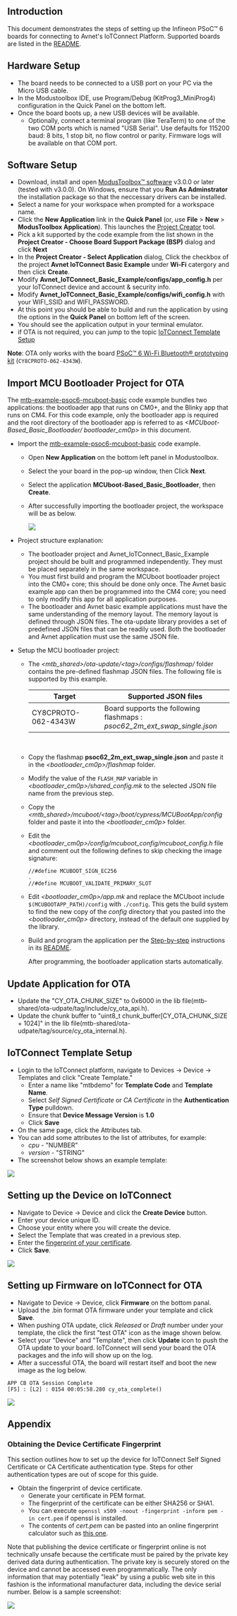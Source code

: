 ## Introduction

This document demonstrates the steps of setting up the Infineon PSoC&trade; 6 boards
for connecting to Avnet's IoTConnect Platform. Supported boards are listed in the [README](https://github.com/avnet-iotconnect/iotc-modustoolbox-example/blob/main/README.md).

## Hardware Setup

* The board needs to be connected to a USB port on your PC via the Micro USB cable.
* In the Modustoolbox IDE, use Program/Debug (KitProg3_MiniProg4) configuration in the Quick Panel on the bottom left.
* Once the board boots up, a new USB devices will be available. 
  * Optionally, connect a terminal program (like TeraTerm) to one of the two COM ports
which is named "USB Serial". Use defaults for 115200 baud: 8 bits, 1 stop bit, no flow control or parity. 
Firmware logs will be available on that COM port. 


## Software Setup
- Download, install and open [ModusToolbox&trade; software](https://www.cypress.com/products/modustoolbox-software-environment) v3.0.0 or later (tested with v3.0.0). On Windows, ensure that you **Run As Adminstrator** the installation package so that the neccessary drivers can be installed.
- Select a name for your workspace when prompted for a workspace name.
- Click the **New Application** link in the **Quick Panel** (or, use **File** > **New** > **ModusToolbox Application**). This launches the [Project Creator](https://www.cypress.com/ModusToolboxProjectCreator) tool.
- Pick a kit supported by the code example from the list shown in the **Project Creator - Choose Board Support Package (BSP)** dialog and click **Next**
- In the **Project Creator - Select Application** dialog, Click the checkbox of the project **Avnet IoTConnect Basic Example** under **Wi-Fi** catergory and then click **Create**. 
- Modify **Avnet_IoTConnect_Basic_Example/configs/app_config.h** per your IoTConnect device and account & security info.
- Modify **Avnet_IoTConnect_Basic_Example/configs/wifi_config.h** with your WIFI_SSID and WIFI_PASSWORD.
- At this point you should be able to build and run the application by using the options in the **Quick Panel** on bottom left of the screen.   
- You should see the application output in your terminal emulator.
- if OTA is not required, you can jump to the topic [IoTConnect Template Setup](https://github.com/avnet-iotconnect/iotc-modustoolbox-example/blob/main/QUICKSTART_DEMO.md#iotconnect-template-setup)

**Note**: OTA only works with the board [PSoC&trade; 6 Wi-Fi Bluetooth&reg; prototyping kit](https://www.infineon.com/CY8CPROTO-062-4343W) (`CY8CPROTO-062-4343W`).


## Import MCU Bootloader Project for OTA

The [mtb-example-psoc6-mcuboot-basic](https://github.com/Infineon/mtb-example-psoc6-mcuboot-basic) code example bundles two applications: the bootloader app that runs on CM0+, and the Blinky app that runs on CM4. For this code example, only the bootloader app is required and the root directory of the bootloader app is referred to as *\<MCUboot-Based_Basic_Bootloader/ bootloader_cm0p>* in this document.

* Import the [mtb-example-psoc6-mcuboot-basic](https://github.com/Infineon/mtb-example-psoc6-mcuboot-basic) code example. 
  * Open **New Application** on the bottom left panel in Modustoolbox.
  * Select the your board in the pop-up window, then Click **Next**.
  * Select the application **MCUboot-Based_Basic_Bootloader**, then **Create**.
  * After successfully importing the bootloader project, the workspace will be as below.

    <img src="media/project.png"/>

  
* Project structure explanation:

  * The bootloader project and Avnet_IoTConnect_Basic_Example project should be built and programmed independently. They must be placed separately in the same workspace.
  * You must first build and program the MCUboot bootloader project into the CM0+ core; this should be done only once. The Avnet basic example app can then be programmed into the CM4 core; you need to only modify this app for all application purposes.
  * The bootloader and Avnet basic example applications must have the same understanding of the memory layout. The memory layout is defined through JSON files. The ota-update library provides a set of predefined JSON files that can be readily used. Both the bootloader and Avnet application must use the same JSON file.


* Setup the MCU bootloader project:
  * The *\<mtb_shared>/ota-update/\<tag>/configs/flashmap/* folder contains the pre-defined flashmap JSON files. The following file is supported by this example.

     Target      | Supported JSON files
     ----------- |----------------------------------
     CY8CPROTO-062-4343W <br> | Board supports the following flashmaps : <br> *psoc62_2m_ext_swap_single.json* <br> 
  
   <br>

  * Copy the flashmap **psoc62_2m_ext_swap_single.json** and paste it in the *\<bootloader_cm0p>/flashmap* folder.

  * Modify the value of the `FLASH_MAP` variable in  *\<bootloader_cm0p>/shared_config.mk* to the selected JSON file name from the previous step.

  * Copy the *\<mtb_shared>/mcuboot/\<tag>/boot/cypress/MCUBootApp/config* folder and paste it into the *\<bootloader_cm0p>* folder.

  * Edit the *\<bootloader_cm0p>/config/mcuboot_config/mcuboot_config.h* file and comment out the following defines to skip checking the image signature:

     ```
     //#define MCUBOOT_SIGN_EC256
     .
     //#define MCUBOOT_VALIDATE_PRIMARY_SLOT
     ```

  * Edit *\<bootloader_cm0p>/app.mk* and replace the MCUboot include `$(MCUBOOTAPP_PATH)/config` with `./config`. This gets the build system to find the new copy of the *config* directory that you pasted into the *\<bootloader_cm0p>* directory, instead of the default one supplied by the library.

  * Build and program the application per the [Step-by-step](https://github.com/Infineon/mtb-example-psoc6-mcuboot-basic#step-by-step-instructions) instructions in its [README](https://github.com/Infineon/mtb-example-psoc6-mcuboot-basic/blob/master/README.md).

      After programming, the bootloader application starts automatically.


## Update Application for OTA

* Update the "CY_OTA_CHUNK_SIZE" to 0x6000 in the lib file(mtb-shared/ota-udpate/tag/include/cy_ota_api.h).
* Update the chunk buffer to "uint8_t chunk_buffer[CY_OTA_CHUNK_SIZE + 1024]" in the lib file(mtb-shared/ota-udpate/tag/source/cy_ota_internal.h).

## IoTConnect Template Setup

* Login to the IoTConnect platform, navigate to Devices -> Device -> Templates and click "Create Template."
  * Enter a name like "mtbdemo" for **Template Code** and **Template Name**. 
  * Select *Self Signed Certificate* or *CA Certificate* in the **Authentication Type** pulldown.
  * Ensure that **Device Message Version** is **1.0**
  * Click **Save**
* On the same page, click the Attributes tab.
* You can add some attributes to the list of attributes, for example:
  * *cpu*  - "NUMBER"
  * *version*     - "STRING"
* The screenshot below shows an example template:

<img src="media/template.png"/>


## Setting up the Device on IoTConnect
 
* Navigate to Device -> Device and click the **Create Device** button.
* Enter your device unique ID.
* Choose your entity where you will create the device.
* Select the Template that was created in a previous step.
* Enter the [fingerprint of your certificate](#Obtaining-the-Device-Certificate-Fingerprint). 
* Click **Save**.

<img src="media/iotc-device.png" />

## Setting up Firmware on IoTConnect for OTA

* Navigate to Device -> Device, click **Firmware** on the bottom panal.
* Upload the .bin format OTA firmware under your template and click **Save**.
* When pushing OTA update, click *Released* or *Draft* number under your template, the click the first "test OTA" icon as the image shown below.
* Select your "Device" and "Template", then click **Update** icon to push the OTA update to your board. IoTConnect will send your board the OTA packages and the info will show up on the log. 
* After a successful OTA, the board will restart itself and boot the new image as the log below.
```
APP CB OTA Session Complete
[F5] : [L2] : 0154 00:05:58.280 cy_ota_complete()
```
<img src="media/ota.png" />

## Appendix

### Obtaining the Device Certificate Fingerprint

This section outlines how to set up the device for IoTConnect Self Signed Certificate or CA Certificate authentication type.
Steps for other authentication types are out of scope for this guide.

* Obtain the fingerprint of device certificate.
   * Generate your certificate in PEM format.
   * The fingerprint of the certificate can be either SHA256 or SHA1.
   * You can execute ``` openssl x509 -noout -fingerprint -inform pem -in cert.pem ``` if openssl is installed.
   * The contents of *cert.pem* can be pasted into an online fingerprint calculator such as [this one](https://www.samltool.com/fingerprint.php). 

  
Note that publishing the device certificate or fingerprint online is not technically unsafe 
because the certificate must be paired by the private key derived data during authentication. 
The private key is securely stored on the device and cannot be accessed even programmatically.
The only information that may potentially "leak" by using a public web site in this fashion is the informational 
manufacturer data, including the device serial number. Below is a sample screenshot:

<img src="media/fingerprint.png" />
